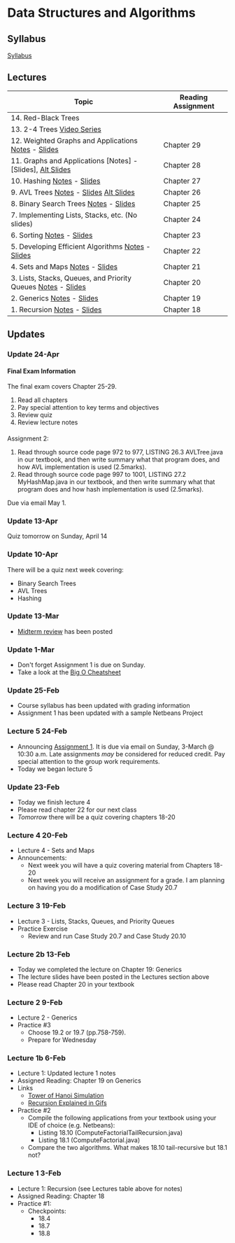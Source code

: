 # Data Structures and Algorithms

## Syllabus
[Syllabus](syllabus.md)

## Lectures

| Topic                                                          | Reading Assignment |
|----------------------------------------------------------------|--------------------|
| 14. Red-Black Trees  |   |
| 13. 2-4 Trees  [Video Series](https://www.youtube.com/watch?v=C3SsdUqasD4&list=PLA5Lqm4uh9Bbq-E0ZnqTIa8LRaL77ica6&index=3&t=333s)|  |
| 12. Weighted Graphs and Applications  [Notes](lectures/lecture12) - [Slides](lectures/lecture12-slides)| Chapter 29  |
| 11. Graphs and Applications [Notes] - [Slides], [Alt Slides](https://www3.cs.stonybrook.edu/~pfodor/courses/CSE260/L28_Graphs.pdf) | Chapter 28  |
| 10. Hashing [Notes](lectures/lecture10) - [Slides](lectures/lecture10-slides)  | Chapter 27  |
| 9. AVL Trees [Notes](lectures/lecture9) - [Slides](lectures/lecture9-slides) [Alt Slides](https://www3.cs.stonybrook.edu/~pfodor/courses/CSE260/L26_AVL.pdf)  | Chapter 26  |
| 8. Binary Search Trees [Notes](lectures/lecture8) - [Slides](lectures/lecture8-slides)  | Chapter 25  |
| 7. Implementing Lists, Stacks, etc. (No slides)  | Chapter 24  |
| 6. Sorting [Notes](lectures/lecture6) - [Slides](lectures/lecture6-slides)  | Chapter 23  |
| 5. Developing Efficient Algorithms [Notes](lectures/lecture5) - [Slides](lectures/lecture5-slides)  | Chapter 22  |
| 4. Sets and Maps [Notes](lectures/lecture4) - [Slides](lectures/lecture4-slides)  | Chapter 21  |
| 3. Lists, Stacks, Queues, and Priority Queues [Notes](lectures/lecture3) - [Slides](lectures/lecture3-slides) | Chapter 20   |
| 2. Generics [Notes](lectures/lecture2) - [Slides](lectures/lecture2-slides)   | Chapter 19  |
| 1. Recursion [Notes](lectures/lecture1) - [Slides](lectures/lecture1-slides)   | Chapter 18            |

## Updates

### Update 24-Apr

#### Final Exam Information

The final exam covers Chapter 25-29.

1. Read all chapters
2. Pay special attention to key terms and objectives
3. Review quiz
4. Review lecture notes

####

Assignment 2:

1. Read through source code page 972 to 977,  LISTING 26.3 AVLTree.java in our textbook, and then write summary what that program does, and how AVL implementation is used (2.5marks).
2. Read through  source code page 997 to 1001,  LISTING 27.2 MyHashMap.java  in our textbook, and then write summary what that program does and how hash implementation is used (2.5marks).

Due via email May 1.

### Update 13-Apr

Quiz tomorrow on Sunday, April 14

### Update 10-Apr

There will be a quiz next week covering:

* Binary Search Trees
* AVL Trees
* Hashing

### Update 13-Mar

* [Midterm review](lectures/midterm_review) has been posted


### Update 1-Mar

* Don't forget Assignment 1 is due on Sunday.
* Take a look at the [Big O Cheatsheet](http://bigocheatsheet.com/)


### Update 25-Feb

* Course syllabus has been updated with grading information
* Assignment 1 has been updated with a sample Netbeans Project


### Lecture 5 24-Feb

* Announcing [Assignment 1](assignments/assignment1).  It is due via email on Sunday, 3-March @ 10:30 a.m. Late assignments *may* be considered for reduced credit.  Pay special attention to the group work requirements.
* Today we began lecture 5


### Update 23-Feb

* Today we finish lecture 4
* Please read chapter 22 for our next class
* *Tomorrow* there will be a quiz covering chapters 18-20


### Lecture 4 20-Feb

* Lecture 4 - Sets and Maps
* Announcements:
  * Next week you will have a quiz covering material from Chapters 18-20
  * Next week you will receive an assignment for a grade.  I am planning on having you do a modification of Case Study 20.7

### Lecture 3 19-Feb

* Lecture 3 - Lists, Stacks, Queues, and Priority Queues
* Practice Exercise
  * Review and run Case Study 20.7 and Case Study 20.10

### Lecture 2b 13-Feb

* Today we completed the lecture on Chapter 19: Generics
* The lecture slides have been posted in the Lectures section above
* Please read Chapter 20 in your textbook

### Lecture 2 9-Feb

* Lecture 2 - Generics
* Practice #3
  - Choose 19.2 or 19.7 (pp.758-759).
  - Prepare for Wednesday


### Lecture 1b 6-Feb

* Lecture 1: Updated lecture 1 notes
* Assigned Reading: Chapter 19 on Generics
* Links
  - [Tower of Hanoi Simulation](https://www.mathsisfun.com/games/towerofhanoi.html)
  - [Recursion Explained in Gifs](https://blog.penjee.com/how-recursion-works-in-7-gifs/)
* Practice #2
  - Compile the following applications from your textbook using your IDE of choice (e.g. Netbeans):
    - Listing 18.10 (ComputeFactorialTailRecursion.java)
    - Listing 18.1 (ComputeFactorial.java)
  - Compare the two algorithms.  What makes 18.10 tail-recursive but 18.1 not?


### Lecture 1 3-Feb

* Lecture 1: Recursion (see Lectures table above for notes)
* Assigned Reading: Chapter 18
* Practice #1:
  - Checkpoints:
    - 18.4
    - 18.7
    - 18.8
